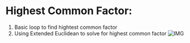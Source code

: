 # Highest Common Factor:

1) Basic loop to find hightest common factor
2) Using Extended Euclidean to solve for highest common factor
![IMG](https://imgur.com/1BlG0wv)